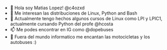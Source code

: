 - 👋 Hola soy Matias Lopez! @c4ozxd
- 👀 Me interesan las distribuciones de Linux, Python and Bash
- 🌱 Actualmente tengo hechos algunos cursos de Linux como LPI y LPIC1, actualmente cursando Python del profe @hcosta
- 📫 Me podes encontrar en IG como @dopebuses
- 💞️ Fuera del mundo informatico me encantan las motocicletas y los autobuses :)

<!---
c4ozxd/c4ozxd is a ✨ special ✨ repository because its `README.md` (this file) appears on your GitHub profile.
You can click the Preview link to take a look at your changes.
--->
